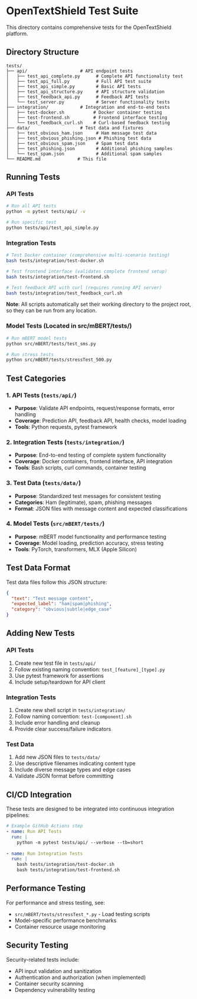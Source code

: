# OpenTextShield Test Suite

This directory contains comprehensive tests for the OpenTextShield platform.

## Directory Structure

```
tests/
├── api/                    # API endpoint tests
│   ├── test_api_complete.py      # Complete API functionality test
│   ├── test_api_full.py          # Full API test suite
│   ├── test_api_simple.py        # Basic API tests
│   ├── test_api_structure.py     # API structure validation
│   ├── test_feedback_api.py      # Feedback API tests
│   └── test_server.py            # Server functionality tests
├── integration/            # Integration and end-to-end tests
│   ├── test-docker.sh           # Docker container testing
│   ├── test-frontend.sh         # Frontend interface testing
│   └── test_feedback_curl.sh    # Curl-based feedback testing
├── data/                   # Test data and fixtures
│   ├── test_obvious_ham.json     # Ham message test data
│   ├── test_obvious_phishing.json # Phishing test data
│   ├── test_obvious_spam.json    # Spam test data
│   ├── test_phishing.json        # Additional phishing samples
│   └── test_spam.json            # Additional spam samples
└── README.md              # This file
```

## Running Tests

### API Tests
```bash
# Run all API tests
python -m pytest tests/api/ -v

# Run specific test
python tests/api/test_api_simple.py
```

### Integration Tests
```bash
# Test Docker container (comprehensive multi-scenario testing)
bash tests/integration/test-docker.sh

# Test frontend interface (validates complete frontend setup)
bash tests/integration/test-frontend.sh

# Test feedback API with curl (requires running API server)
bash tests/integration/test_feedback_curl.sh
```

**Note**: All scripts automatically set their working directory to the project root, so they can be run from any location.

### Model Tests (Located in src/mBERT/tests/)
```bash
# Run mBERT model tests
python src/mBERT/tests/test_sms.py

# Run stress tests
python src/mBERT/tests/stressTest_500.py
```

## Test Categories

### 1. API Tests (`tests/api/`)
- **Purpose**: Validate API endpoints, request/response formats, error handling
- **Coverage**: Prediction API, feedback API, health checks, model loading
- **Tools**: Python requests, pytest framework

### 2. Integration Tests (`tests/integration/`)
- **Purpose**: End-to-end testing of complete system functionality
- **Coverage**: Docker containers, frontend interface, API integration
- **Tools**: Bash scripts, curl commands, container testing

### 3. Test Data (`tests/data/`)
- **Purpose**: Standardized test messages for consistent testing
- **Categories**: Ham (legitimate), spam, phishing messages
- **Format**: JSON files with message content and expected classifications

### 4. Model Tests (`src/mBERT/tests/`)
- **Purpose**: mBERT model functionality and performance testing
- **Coverage**: Model loading, prediction accuracy, stress testing
- **Tools**: PyTorch, transformers, MLX (Apple Silicon)

## Test Data Format

Test data files follow this JSON structure:
```json
{
  "text": "Test message content",
  "expected_label": "ham|spam|phishing",
  "category": "obvious|subtle|edge_case"
}
```

## Adding New Tests

### API Tests
1. Create new test file in `tests/api/`
2. Follow existing naming convention: `test_[feature]_[type].py`
3. Use pytest framework for assertions
4. Include setup/teardown for API client

### Integration Tests
1. Create new shell script in `tests/integration/`
2. Follow naming convention: `test-[component].sh`
3. Include error handling and cleanup
4. Provide clear success/failure indicators

### Test Data
1. Add new JSON files to `tests/data/`
2. Use descriptive filenames indicating content type
3. Include diverse message types and edge cases
4. Validate JSON format before committing

## CI/CD Integration

These tests are designed to be integrated into continuous integration pipelines:

```yaml
# Example GitHub Actions step
- name: Run API Tests
  run: |
    python -m pytest tests/api/ --verbose --tb=short
    
- name: Run Integration Tests
  run: |
    bash tests/integration/test-docker.sh
    bash tests/integration/test-frontend.sh
```

## Performance Testing

For performance and stress testing, see:
- `src/mBERT/tests/stressTest_*.py` - Load testing scripts
- Model-specific performance benchmarks
- Container resource usage monitoring

## Security Testing

Security-related tests include:
- API input validation and sanitization
- Authentication and authorization (when implemented)
- Container security scanning
- Dependency vulnerability testing